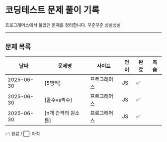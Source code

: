 # 코딩테스트 문제 풀이 기록

프로그래머스에서 풀었던 문제를 정리합니다.
꾸준꾸준 성실성실

---

## 문제 목록

| 날짜       | 문제명              | 사이트       | 언어 | 완료 | 복습 |
| ---------- | ------------------- | ------------ | ---- | ---- | ---- |
| 2025-06-30 | [5명씩]             | 프로그래머스 | JS   | ✅   |
| 2025-06-30 | [홀수vs짝수]        | 프로그래머스 | JS   | ✅   |
| 2025-06-30 | [n개 간격의 원소들] | 프로그래머스 | JS   | ✅   |

✅: 완료 / ⬜: 아직
